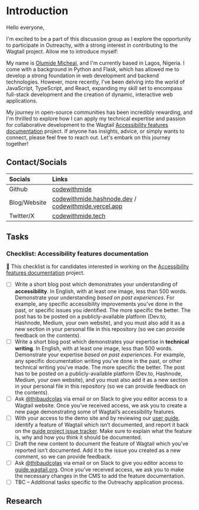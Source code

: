 # Introduction

Hello everyone,

I'm excited to be a part of this discussion group as I explore the opportunity to participate in Outreachy, with a strong interest in contributing to the Wagtail project. Allow me to introduce myself:

My name is [Olumide Micheal](https://codewithmide.vercel.app/), and I'm currently based in Lagos, Nigeria. I come with a background in Python and Flask, which has allowed me to develop a strong foundation in web development and backend technologies. However, more recently, I've been delving into the world of JavaScript, TypeScript, and React, expanding my skill set to encompass full-stack development and the creation of dynamic, interactive web applications.

My journey in open-source communities has been incredibly rewarding, and I'm thrilled to explore how I can apply my technical expertise and passion for collaborative development to the Wagtail [Accessibility features documentation](https://www.outreachy.org/outreachy-december-2023-internship-round/communities/wagtail/#accessibility-features-documentation) project. If anyone has insights, advice, or simply wants to connect, please feel free to reach out. Let's embark on this journey together!

## Contact/Socials

|Socials| Links |
|:--|:---|
|Github | [codewithmide](https://github.com/wagtail/wagtail/wiki/Wagtail-sub-teams#accessibility)|
|Blog/Website| [codewithmide.hashnode.dev](https://codewithmide.hashnode.dev/) / [codewithmide.vercel.app](https://codewithmide.vercel.app/)
|Twitter/X| [codewithmide.tech](https://twitter.com/Olumide______)|

## Tasks

### Checklist: Accessibility features documentation

🚧 This checklist is for candidates interested in working on the [Accessibility features documentation](https://github.com/wagtail/outreachy/blob/main/project-ideas.md#accessibility-features-documentation) project.

- [ ] Write a short blog post which demonstrates your understanding of **accessibility**. In English, with at least one image, less than 500 words. Demonstrate your understanding _based on past experiences_. For example, any specific accessibility improvements you’ve done in the past, or specific issues you identified. The more specific the better. The post has to be posted on a publicly-available platform (Dev.to, Hashnode, Medium, your own website), and you must also add it as a new section in your personal file in this repository (so we can provide feedback on the contents).
- [ ] Write a short blog post which demonstrates your expertise in **technical writing**. In English, with at least one image, less than 500 words. Demonstrate your expertise _based on past experiences_. For example, any specific documentation writing you’ve done in the past, or other technical writing you’ve made. The more specific the better. The post has to be posted on a publicly-available platform (Dev.to, Hashnode, Medium, your own website), and you must also add it as a new section in your personal file in this repository (so we can provide feedback on the contents).
- [ ] Ask [@thibaudcolas](https://github.com/thibaudcolas) via email or on Slack to give you editor access to a Wagtail website. Once you’ve received access, we ask you to create a new page demonstrating some of Wagtail’s accessibility features.
- [ ] With your access to the demo site and by reviewing our [user guide](https://guide.wagtail.org/), identify a feature of Wagtail which isn’t documented, and report it back on the [guide project issue tracker](https://github.com/wagtail/guide/issues). Make sure to explain what the feature is, why and how you think it should be documented.
- [ ] Draft the new content to document the feature of Wagtail which you’ve reported isn’t documented. Add it to the issue you created as a new comment, so we can provide feedback.
- [ ] Ask [@thibaudcolas](https://github.com/thibaudcolas) via email or on Slack to give you editor access to [guide.wagtail.org](https://guide.wagtail.org/). Once you’ve received access, we ask you to make the necessary changes in the CMS to add the feature documentation.
- [ ] TBC – Additional tasks specific to the Outreachy application process.

## Research
